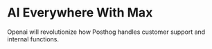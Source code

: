 # AI Everywhere With Max

Openai will revolutionize how Posthog handles customer support and internal functions.